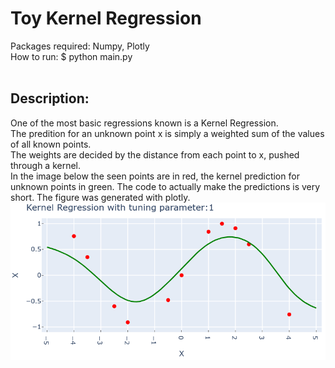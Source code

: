 # Toy Kernel Regression

Packages required: Numpy, Plotly <br>
How to run: $ python main.py <br>
<br>
## Description:<br>
One of the most basic regressions known is a Kernel Regression. <br>
The predition for an unknown point x is simply a weighted sum of the values of all known points. <br>
The weights are decided by the distance from each point to x, pushed through a kernel. <br>
In the image below the seen points are in red, the kernel prediction for unknown points in green. The code to actually make the predictions is very short. The figure was generated with plotly. <br>
<img src="https://github.com/GiottoFrean/Small-Python-Projects/blob/main/KernelRegression/example_output.png" alt="example output" width="600"/>

